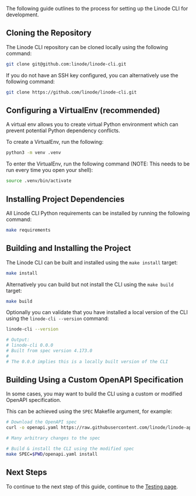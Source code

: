The following guide outlines to the process for setting up the Linode CLI for development.

## Cloning the Repository

The Linode CLI repository can be cloned locally using the following command:

```bash
git clone git@github.com:linode/linode-cli.git
```

If you do not have an SSH key configured, you can alternatively use the following command:

```bash
git clone https://github.com/linode/linode-cli.git
```

## Configuring a VirtualEnv (recommended)

A virtual env allows you to create virtual Python environment which can prevent potential 
Python dependency conflicts.

To create a VirtualEnv, run the following:

```bash
python3 -m venv .venv
```

To enter the VirtualEnv, run the following command (NOTE: This needs to be run every time you open your shell):

```bash
source .venv/bin/activate
```

## Installing Project Dependencies

All Linode CLI Python requirements can be installed by running the following command:

```bash
make requirements
```

## Building and Installing the Project

The Linode CLI can be built and installed using the `make install` target:

```bash
make install
```

Alternatively you can build but not install the CLI using the `make build` target:

```bash
make build
```

Optionally you can validate that you have installed a local version of the CLI using the `linode-cli --version` command:

```bash
linode-cli --version

# Output:
# linode-cli 0.0.0
# Built from spec version 4.173.0
#
# The 0.0.0 implies this is a locally built version of the CLI
```

## Building Using a Custom OpenAPI Specification

In some cases, you may want to build the CLI using a custom or modified OpenAPI specification.

This can be achieved using the `SPEC` Makefile argument, for example:

```bash
# Download the OpenAPI spec
curl -o openapi.yaml https://raw.githubusercontent.com/linode/linode-api-docs/development/openapi.yaml

# Many arbitrary changes to the spec

# Build & install the CLI using the modified spec
make SPEC=$PWD/openapi.yaml install
```

## Next Steps

To continue to the next step of this guide, continue to the [Testing page](./Development%20-%20Testing).